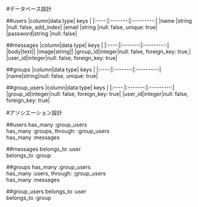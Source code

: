 #データベース設計

##users
|column|data type|    keys   |
|:----:|:-------:|:---------:|
|name  |string   |null: false, add_index|
|email |string   |null: false, unique: true|
|password|string |null: false|

##messages
|column|data type|    keys   |
|:----:|:-------:|:---------:|
|body|text||
|image|string||
|group_id|integer|null: false, foreign_key: true,|
|user_id|integer|null: false, foreign_key: true|


##groups
|column|data type|    keys   |
|:----:|:-------:|:---------:|
|name|string|null: false, unique: true|

##group_users
|column|data type|    keys   |
|:----:|:-------:|:---------:|
|group_id|integer|null: false, foreign_key: true|
|user_id|integer|null: false, foreign_key: true|


#アソシエーション設計

##users
has_many :group_users  
has_many :groups, through: :group_users  
has_many :messages  

##messages
belongs_to :user  
belongs_to :group

##groups 
has_many :group_users  
has_many :users, through: :group_users  
has_many :messages

##group_users
belongs_to :user  
belongs_to :group